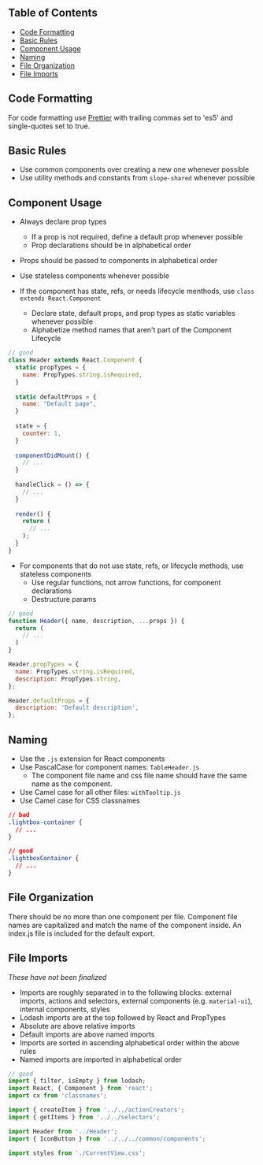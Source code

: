 
## Table of Contents

- [Code Formatting](#code-formatting)
- [Basic Rules](#basic-rules)
- [Component Usage](#component-usage)
- [Naming](#naming)
- [File Organization](#file-names)
- [File Imports](#file-imports)

## Code Formatting

For code formatting use [Prettier](https://github.com/prettier/prettier) with trailing commas set to 'es5' and single-quotes set to true.

## Basic Rules

* Use common components over creating a new one whenever possible
* Use utility methods and constants from `slope-shared` whenever possible

## Component Usage

* Always declare prop types
  * If a prop is not required, define a default prop whenever possible
  * Prop declarations should be in alphabetical order
* Props should be passed to components in alphabetical order
* Use stateless components whenever possible

* If the component has state, refs, or needs lifecycle menthods, use `class extends React.Component`
  * Declare state, default props, and prop types as static variables whenever possible
  * Alphabetize method names that aren't part of the Component Lifecycle

```js
// good
class Header extends React.Component {
  static propTypes = {
    name: PropTypes.string.isRequired,
  }
  
  static defaultProps = {
    name: "Default page",
  }
  
  state = {
    counter: 1,
  }
  
  componentDidMount() {
    // ...
  }
  
  handleClick = () => {
    // ...
  }
  
  render() {
    return (
      // ...
    );
  }
}
```

* For components that do not use state, refs, or lifecycle methods, use stateless components
  * Use regular functions, not arrow functions, for component declarations
  * Destructure params 

```js
// good
function Header({ name, description, ...props }) {
  return (
    // ...
  )
}

Header.propTypes = {
  name: PropTypes.string.isRequired,
  description: PropTypes.string,
};

Header.defaultProps = {
  description: 'Default description',
};
```

## Naming

* Use the `.js` extension for React components
* Use PascalCase for component names: `TableHeader.js`
  * The component file name and css file name should have the same name as the component.
* Use Camel case for all other files: `withTooltip.js`
* Use Camel case for CSS classnames

```css
// bad
.lightbox-container {
  // ...
}

// good
.lightboxContainer {
  // ...
}
```

## File Organization

There should be no more than one component per file. Component file names are capitalized and match the name of the component inside. An index.js file is included for the default export.

## File Imports

*These have not been finalized*

* Imports are roughly separated in to the following blocks: external imports, actions and selectors, external components (e.g. `material-ui`), internal components, styles
* Lodash imports are at the top followed by React and PropTypes
* Absolute are above relative imports
* Default imports are above named imports
* Imports are sorted in ascending alphabetical order within the above rules
* Named imports are imported in alphabetical order

```js
// good
import { filter, isEmpty } from lodash;
import React, { Component } from 'react';
import cx from 'classnames';

import { createItem } from '../../actionCreators';
import { getItems } from '../../selectors';

import Header from '../Header';
import { IconButton } from '../../../common/components';

import styles from './CurrentView.css';
```
